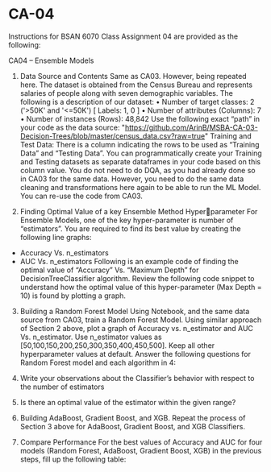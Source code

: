 # CA-04

Instructions for BSAN 6070 Class Assignment 04 are provided as the following:


CA04 – Ensemble Models
1. Data Source and Contents
Same as CA03. However, being repeated here.
The dataset is obtained from the Census Bureau and represents salaries of people along 
with seven demographic variables. The following is a description of our dataset:
• Number of target classes: 2 ('>50K' and '<=50K') [ Labels: 1, 0 ]
• Number of attributes (Columns): 7
• Number of instances (Rows): 48,842
Use the following exact “path” in your code as the data source:
"https://github.com/ArinB/MSBA-CA-03-Decision-Trees/blob/master/census_data.csv?raw=true"
Training and Test Data: There is a column indicating the rows to be used as “Training 
Data” and “Testing Data”. You can programmatically create your Training and Testing 
datasets as separate dataframes in your code based on this column value.
You do not need to do DQA, as you had already done so in CA03 for the same data. 
However, you need to do the same data cleaning and transformations here again to be able 
to run the ML Model. You can re-use the code from CA03.

2. Finding Optimal Value of a key Ensemble Method Hyperparameter
For Ensemble Models, one of the key hyper-parameter is number of “estimators”. You are 
required to find its best value by creating the following line graphs:
- Accuracy Vs. n_estimators
- AUC Vs. n_estimators
Following is an example code of finding the optimal value of “Accuracy” Vs. “Maximum
Depth” for DecisionTreeClassifier algorithm. Review the following code snippet to 
understand how the optimal value of this hyper-parameter (Max Depth = 10) is found by 
plotting a graph.

3. Building a Random Forest Model
Using Notebook, and the same data source from CA03, train a Random Forest Model. Using 
similar approach of Section 2 above, plot a graph of Accuracy vs. n_estimator and AUC Vs. 
n_estimator. Use n_estimator values as [50,100,150,200,250,300,350,400,450,500]. Keep 
all other hyperparameter values at default.
Answer the following questions for Random Forest model and each algorithm in 4:
1. Write your observations about the Classifier’s behavior with respect to the number 
of estimators
2. Is there an optimal value of the estimator within the given range?

4. Building AdaBoost, Gradient Boost, and XGB.
Repeat the process of Section 3 above for AdaBoost, Gradient Boost, and XGB Classifiers.

5. Compare Performance
For the best values of Accuracy and AUC for four models (Random Forest, AdaBoost, 
Gradient Boost, XGB) in the previous steps, fill up the following table:


